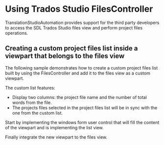 Using Trados Studio FilesController
=====
TranslationStudioAutomation provides support for the third party developers to access the SDL Trados Studio files view and perform project files operations.

Creating a custom project files list inside a viewpart that belongs to the files view
-----
The following sample demonstrates how to create a custom project files list built by using the FilesController and add it to the files view as a custom viewpart.

The custom list features:

* Display two columns: the project file name and the number of total words from the file.
* The projects files selected in the project files list will be in sync with the one from the custom list.


Start by implementing the windows form user control that will fill the content of the viewpart and is implementing the list view.

Finally integrate the new viewpart to the files view.